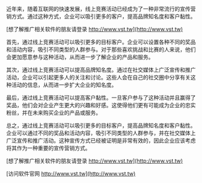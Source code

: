 近年来，随着互联网的快速发展，线上竞赛活动已经成为了一种非常流行的宣传营销方式。通过这种方式，企业可以吸引更多的客户，提高品牌知名度和客户黏性。

[想了解推广相关软件的朋友请登录 http://www.vst.tw](http://www.vst.tw)

首先，通过线上竞赛活动可以吸引更多的目标客户。企业可以设置各种不同的奖品和活动内容，吸引不同类型的人群参与。对于那些喜欢挑战和比赛的人来说，他们会更加愿意参与这种活动，从而进一步了解企业的产品和服务。

其次，通过线上竞赛活动可以提高品牌知名度。通过在社交媒体上广泛宣传和推广活动，企业可以引起更多人的关注和讨论。这些人会在自己的社交圈中分享有关这种活动的信息，从而进一步扩大企业的知名度。

最后，通过线上竞赛活动可以提高客户黏性。一旦客户参与了这种活动并且赢得了奖品，他们会对企业产生更大的兴趣和好感。这使得他们更有可能成为企业的忠实粉丝，并在未来购买企业的产品或服务。

总之，通过线上竞赛活动可以吸引更多的目标客户，提高品牌知名度和客户黏性。企业可以通过不同的奖品和活动内容，吸引不同类型的人群参与，并在社交媒体上广泛宣传和推广活动。这种宣传方式已经被证明是非常有效的，因此企业应该考虑将其作为一种重要的宣传营销方式。

[想了解推广相关软件的朋友请登录 http://www.vst.tw](http://www.vst.tw)


[访问软件官网 http://www.vst.tw](http://www.vst.tw)

